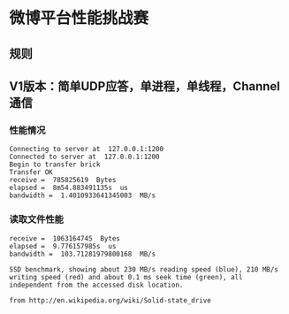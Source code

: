 # 微博平台性能挑战赛

## 规则

## V1版本：简单UDP应答，单进程，单线程，Channel通信

### 性能情况
```
Connecting to server at  127.0.0.1:1200
Connected to server at  127.0.0.1:1200
Begin to transfer brick
Transfer OK
receive =  785825619  Bytes
elapsed =  8m54.883491135s  us
bandwidth =  1.4010933641345003  MB/s
```
### 读取文件性能
```
receive =  1063164745  Bytes
elapsed =  9.776157985s  us
bandwidth =  103.71281979800168  MB/s
```
```
SSD benchmark, showing about 230 MB/s reading speed (blue), 210 MB/s writing speed (red) and about 0.1 ms seek time (green), all independent from the accessed disk location.

from http://en.wikipedia.org/wiki/Solid-state_drive
```




